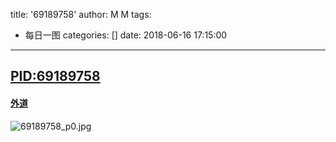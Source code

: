 title: '69189758'
author: M M
tags:
  - 每日一图
categories: []
date: 2018-06-16 17:15:00
---
## [PID:69189758](https://www.pixiv.net/member_illust.php?mode=medium&illust_id=69189758)
 #### [外道](https://www.pixiv.net/member.php?id=2946400)

<!-- more -->
![69189758_p0.jpg](https://i.loli.net/2018/06/16/5b24d5a01c2a1.jpg)